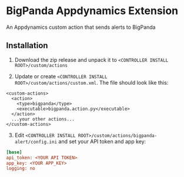 # BigPanda Appdynamics Extension
An Appdynamics custom action that sends alerts to BigPanda

## Installation

1. Download the zip release and unpack it to `<CONTROLLER INSTALL ROOT>/custom/actions`

2. Update or create `<CONTROLLER INSTALL ROOT>/custom/actions/custom.xml`. The file should look like this:

```
<custom-actions>
  <action>
    <type>bigpanda</type>
    <executable>bigpanda.action.py</executable>
  </action>
  ...your other actions...
</custom-actions>
```

3. Edit `<CONTROLLER INSTALL ROOT>/custom/actions/bigpanda-alert/config.ini` and set your API token and app key:

```ini
[base]
api_token: <YOUR API TOKEN>
app_key: <YOUR APP_KEY>
logging: no
```
